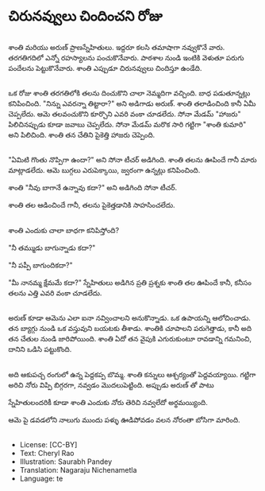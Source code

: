 # చిరునవ్వులు చిందించని రోజు

##
శాంతి మరియు అరుణ్ ప్రాణస్నేహితులు. ఇద్దరూ కలసి తమాషాగా నవ్వుకొనే వారు. తరగతిగదిలో ఎన్నో రహస్యాలను పంచుకొనేవారు. పాఠశాల నుండి ఇంటికి వెళుతూ పరుగు పందేలను పెట్టుకొనేవారు. శాంతి ఎప్పుడూ చిరునవ్వులు చిందిస్తూ ఉండేది. 

##
ఒక రోజు శాంతి తరగతిలోకి తలను దించుకొని చాలా నెమ్మదిగా వచ్చింది. బాధ పడుతూన్నట్లు కనిపించింది. "నిన్ను ఎవరన్నా తిట్టారా?" అని అడిగాడు అరుణ్. శాంతి తలాడించింది కానీ ఏమీ చెప్పలేదు. ఆమె తలవంచుకొని కూర్చొని ఎవరి వంకా చూడలేదు. సోనా మేడమ్ "హాజరు" పిలిచినప్పుడు కూడా జవాబు చెప్పలేదు. సోనా మేడమ్ మరొక సారి గట్టిగా "శాంతి కుమారి" అని పిలిచింది. శాంతి తన చేతిని  పైకెత్తి  హాజరు చెప్పెంది. 

##
"ఏమిటి గొంతు నొప్పిగా ఉందా?" అని సోనా టీచర్ అడిగింది. శాంతి తలను ఊపిందే గానీ మారు మాట్లాడలేదు. ఆమె బుగ్గలు ఎరుపెక్కాయి, జ్వరంగా ఉన్నట్లు కనిపించింది. 

శాంతి "నీవు బాగానే ఉన్నావు కదా?" అని అడిగింది సోనా టీచర్. 

శాంతి తల ఆడించిందే గానీ, తలను పైకెత్తడానికి సాహసించలేదు. 

##
శాంతి ఎందుకు చాలా బాధగా కనిపిస్తోంది? 

"నీ తమ్ముడు బాగున్నాడు కదా?" 

"నీ పప్పీ బాగుందికదా?"

"మీ నానమ్మ క్షేమమే కదా?" స్నేహితులు అడిగిన ప్రతి ప్రశ్నకు శాంతి తల ఊపిందే కానీ, కనీసం తలను ఎత్తి ఎవరి వంకా చూడలేదు. 

##
అరుణ్ కూడా ఆమెను ఎలా ఐనా నవ్వించాలని అనుకొన్నాడు. ఒక ఉపాయన్ని ఆలోచించాడు. తన బ్యాగ్గు నుండి ఒక వస్తువుని బయటకు తీశాడు. శాంతికి చూపాలని పరుగెత్తాడు, కానీ అది తన చేతుల నుండి జారిపోయింది. శాంతి ఏదో తన వైపుకి ఎగురుకుంటూ రావడాన్ని గమనించి, దానిని ఒడిసి పట్టుకొంది. 

##
అది ఆకుపచ్చ రంగులో ఉన్న పెద్దకప్ప బొమ్మ. శాంతి కన్నులు ఆశ్చర్యంతో పెద్దవయ్యాయి. గట్టిగా అరిచి నోరు విప్పి బిగ్గరగా, నవ్వడం మొదలుపెట్టింది. అప్పుడు అరుణ్ తో పాటు  

స్నేహితులందరికీ కూడా శాంతి ఎందుకు నోరు తెరిచి నవ్వలేదో అర్థమయ్యింది. 

ఆమె పై డవడలోని నాలుగు ముందు పళ్ళు ఊడిపోవడం వలన నోరంతా బోసిగా మారింది. 

##
* License: [CC-BY]
* Text: Cheryl Rao
* Illustration: Saurabh Pandey
* Translation: Nagaraju Nichenametla
* Language: te
